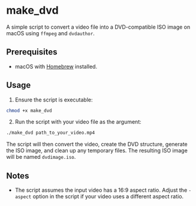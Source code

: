 # make_dvd

A simple script to convert a video file into a DVD-compatible ISO image on macOS using `ffmpeg` and `dvdauthor`.

## Prerequisites

- macOS with [Homebrew](https://brew.sh/) installed.

## Usage

1. Ensure the script is executable:

```bash
chmod +x make_dvd
```

2. Run the script with your video file as the argument:

```bash
./make_dvd path_to_your_video.mp4
```

The script will then convert the video, create the DVD structure, generate the ISO image, and clean up any temporary files. The resulting ISO image will be named `dvdimage.iso`.

## Notes

- The script assumes the input video has a 16:9 aspect ratio. Adjust the `-aspect` option in the script if your video uses a different aspect ratio.
